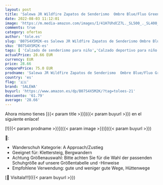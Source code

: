 ```yaml
---
layout: post
title: 'Salewa JR Wildfire Zapatos de Senderismo  Ombre Blue/Fluo Green  30 EU'
date: 2022-08-03 11:12:01
image: 'https://m.media-amazon.com/images/I/41H7UhdCZ7L._SL500_._SL400_.jpg'
comments: true
category: ofertas
author: 'tole.es'
slug: 'B07S4X5M2K-es Salewa JR Wildfire Zapatos de Senderismo Ombre Blue/Fluo...'
sku: 'B07S4X5M2K-es'
tags: [ 'Calzado de senderismo para niño','Calzado deportivo para niño','Zapatillas de senderismo para niño','Zapatillas y calzado deportivo para Niño','Zapatos','Zapatos - Niños','Zapatos y complementos','salewa','zapatos','🇪🇸', ]
actualPrice: 28.66 EUR
currency: EUR
price: 28.66
comparePrice: 75.0 EUR
prodname: 'Salewa JR Wildfire Zapatos de Senderismo  Ombre Blue/Fluo Green  30 EU'
country: 'es'
flag: '🇪🇸'
brand: 'SALEWA'
buyurl: 'https://www.amazon.es/dp/B07S4X5M2K/?tag=tolees-21'
descuento: '61.79'
average: '28.66'
---
```


Ahora mismo tienes [{{< param title >}}]({{< param buyurl >}}) en el siguiente enlace!

[![{{< param prodname >}}]({{< param image >}})]({{< param buyurl >}})

🔎:

- Wanderschuh Kategorie: A Approach/Zustieg
- Geeignet für: Klettersteig, Bergwandern
- Achtung Größenauswahl: Bitte achten Sie für die Wahl der passenden Schuhgröße auf unsere Größentabelle und -Hinweise
- Empfohlene Verwendung: gute und weniger gute Wege, Hüttenwege

[🛒 Visítala!!!]({{< param buyurl >}})
